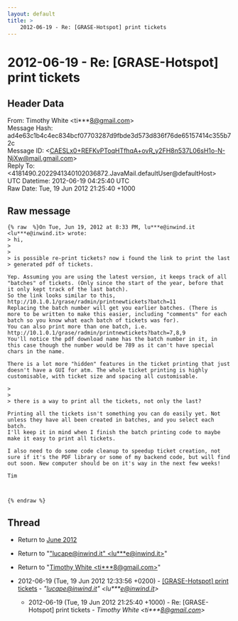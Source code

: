 ```yaml
---
layout: default
title: >
    2012-06-19 - Re: [GRASE-Hotspot] print tickets
---
```


# 2012-06-19 - Re: [GRASE-Hotspot] print tickets

## Header Data

From: Timothy White \<ti***8@gmail.com\><br>
Message Hash: ad4e63c1b4c4ec834bcf07703287d9fbde3d573d836f76de65157414c355b72c<br>
Message ID: \<CAESLx0+REFKvPToqHTfhqA+ovR_y2FH8n537L06sH1o-N-NjXw@mail.gmail.com\><br>
Reply To: \<4181490.2022941340102036872.JavaMail.defaultUser@defaultHost\><br>
UTC Datetime: 2012-06-19 04:25:40 UTC<br>
Raw Date: Tue, 19 Jun 2012 21:25:40 +1000<br>

## Raw message

```
{% raw  %}On Tue, Jun 19, 2012 at 8:33 PM, lu***e@inwind.it <lu***e@inwind.it> wrote:
> hi,
>
>
> is possible re-print tickets? now i found the link to print the last
> generated pdf of tickets.

Yep. Assuming you are using the latest version, it keeps track of all
"batches" of tickets. (Only since the start of the year, before that
it only kept track of the last batch).
So the link looks similar to this,
http://10.1.0.1/grase/radmin/printnewtickets?batch=11
Replacing the batch number will get you earlier batches. (There is
more to be written to make this easier, including "comments" for each
batch so you know what each batch of tickets was for).
You can also print more than one batch, i.e.
http://10.1.0.1/grase/radmin/printnewtickets?batch=7,8,9
You'll notice the pdf download name has the batch number in it, in
this case though the number would be 789 as it can't have special
chars in the name.

There is a lot more "hidden" features in the ticket printing that just
doesn't have a GUI for atm. The whole ticket printing is highly
customisable, with ticket size and spacing all customisable.

>
>
> there is a way to print all the tickets, not only the last?

Printing all the tickets isn't something you can do easily yet. Not
unless they have all been created in batches, and you select each
batch.
I'll keep it in mind when I finish the batch printing code to maybe
make it easy to print all tickets.

I also need to do some code cleanup to speedup ticket creation, not
sure if it's the PDF library or some of my backend code, but will find
out soon. New computer should be on it's way in the next few weeks!

Tim



{% endraw %}
```

## Thread

+ Return to [June 2012](/archive/2012/06)

+ Return to "["lucape@inwind.it" <lu***e<span>@</span>inwind.it>](/authors/lu___e_at_inwind_it)"
+ Return to "[Timothy White <ti***8<span>@</span>gmail.com>](/authors/ti___8_at_gmail_com)"

+ 2012-06-19 (Tue, 19 Jun 2012 12:33:56 +0200) - [[GRASE-Hotspot] print tickets](/archive/2012/06/0dc387be57096d93184fb9900cb23388c5f4bfddda2e72c01ab5243167b92dc3) - _"lucape@inwind.it" \<lu***e@inwind.it\>_
  + 2012-06-19 (Tue, 19 Jun 2012 21:25:40 +1000) - Re: [GRASE-Hotspot] print tickets - _Timothy White \<ti***8@gmail.com\>_

